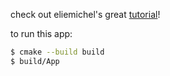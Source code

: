 check out eliemichel's great [tutorial](https://eliemichel.github.io/LearnWebGPU/index.html)!

to run this app:
```bash
$ cmake --build build
$ build/App
```
